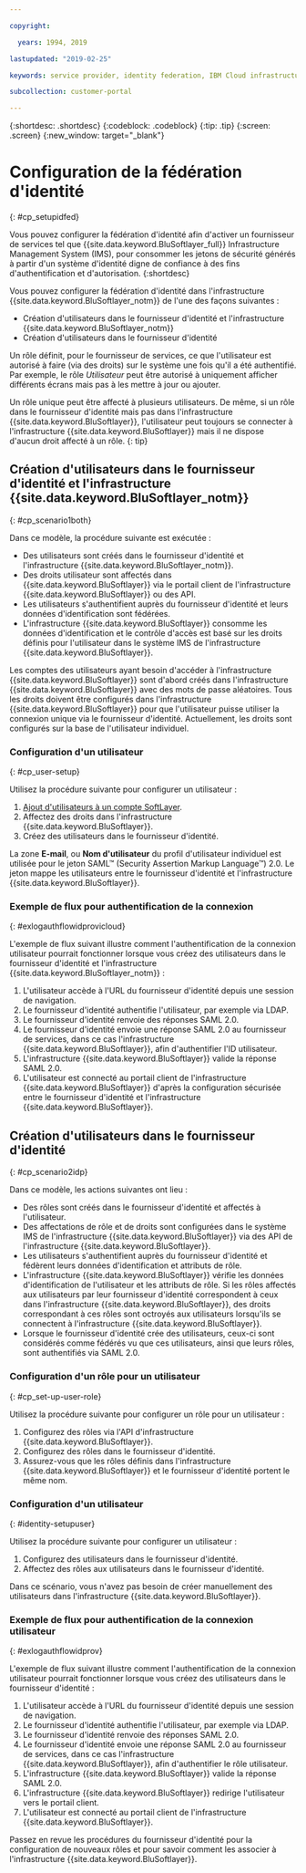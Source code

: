```yaml
---

copyright:

  years: 1994, 2019

lastupdated: "2019-02-25"

keywords: service provider, identity federation, IBM Cloud infrastructure SSO

subcollection: customer-portal 

---
```


{:shortdesc: .shortdesc}
{:codeblock: .codeblock}
{:tip: .tip}
{:screen: .screen}
{:new_window: target="_blank"}

# Configuration de la fédération d'identité
{: #cp_setupidfed}

Vous pouvez configurer la fédération d'identité afin d'activer un fournisseur de services tel que {{site.data.keyword.BluSoftlayer_full}} Infrastructure Management System (IMS), pour consommer les jetons de sécurité générés à partir d'un système d'identité digne de confiance à des fins d'authentification et d'autorisation.
{:shortdesc}

Vous pouvez configurer la fédération d'identité dans l'infrastructure {{site.data.keyword.BluSoftlayer_notm}} de l'une des façons suivantes :
* Création d'utilisateurs dans le fournisseur d'identité et l'infrastructure {{site.data.keyword.BluSoftlayer_notm}}
* Création d'utilisateurs dans le fournisseur d'identité

Un rôle définit, pour le fournisseur de services, ce que l'utilisateur est autorisé à faire (via des droits) sur le système une fois qu'il a été authentifié. Par exemple, le rôle *Utilisateur* peut être autorisé à uniquement afficher différents écrans mais pas à les mettre à jour ou ajouter.

Un rôle unique peut être affecté à plusieurs utilisateurs. De même, si un rôle dans le fournisseur d'identité mais pas dans l'infrastructure {{site.data.keyword.BluSoftlayer}}, l'utilisateur peut toujours se connecter à l'infrastructure {{site.data.keyword.BluSoftlayer}} mais il ne dispose d'aucun droit affecté à un rôle.
{: tip}


## Création d'utilisateurs dans le fournisseur d'identité et l'infrastructure {{site.data.keyword.BluSoftlayer_notm}}
{: #cp_scenario1both}

Dans ce modèle, la procédure suivante est exécutée :
* Des utilisateurs sont créés dans le fournisseur d'identité et l'infrastructure {{site.data.keyword.BluSoftlayer_notm}}.
* Des droits utilisateur sont affectés dans {{site.data.keyword.BluSoftlayer}} via le portail client de l'infrastructure {{site.data.keyword.BluSoftlayer}} ou des API.
* Les utilisateurs s'authentifient auprès du fournisseur d'identité et leurs données d'identification sont fédérées.
* L'infrastructure {{site.data.keyword.BluSoftlayer}} consomme les données d'identification et le contrôle d'accès est basé sur les droits définis pour l'utilisateur dans le système IMS de l'infrastructure {{site.data.keyword.BluSoftlayer}}.

Les comptes des utilisateurs ayant besoin d'accéder à l'infrastructure {{site.data.keyword.BluSoftlayer}} sont d'abord créés dans l'infrastructure {{site.data.keyword.BluSoftlayer}} avec des mots de passe aléatoires. Tous les droits doivent être configurés dans l'infrastructure {{site.data.keyword.BluSoftlayer}} pour que l'utilisateur puisse utiliser la connexion unique via le fournisseur d'identité. Actuellement, les droits sont configurés sur la base de l'utilisateur individuel.

### Configuration d'un utilisateur
{: #cp_user-setup}

Utilisez la procédure suivante pour configurer un utilisateur :

1. [Ajout d'utilisateurs à un compte SoftLayer](/docs/customer-portal?topic=customer-portal-customerportal_addusertocpacct#customerportal_addusertocpacct).
2. Affectez des droits dans l'infrastructure {{site.data.keyword.BluSoftlayer}}.
3. Créez des utilisateurs dans le fournisseur d'identité.

La zone **E-mail**, ou **Nom d'utilisateur** du profil d'utilisateur individuel est utilisée pour le jeton SAML&trade; (Security Assertion Markup Language&trade;) 2.0. Le jeton mappe les utilisateurs entre le fournisseur d'identité et l'infrastructure {{site.data.keyword.BluSoftlayer}}.

### Exemple de flux pour authentification de la connexion
{: #exlogauthflowidprovicloud}

L'exemple de flux suivant illustre comment l'authentification de la connexion utilisateur pourrait fonctionner lorsque vous créez des utilisateurs dans le fournisseur d'identité et l'infrastructure {{site.data.keyword.BluSoftlayer_notm}} :
1. L'utilisateur accède à l'URL du fournisseur d'identité depuis une session de navigation.
2. Le fournisseur d'identité authentifie l'utilisateur, par exemple via LDAP.
3. Le fournisseur d'identité renvoie des réponses SAML 2.0.
4. Le fournisseur d'identité envoie une réponse SAML 2.0 au fournisseur de services, dans ce cas l'infrastructure {{site.data.keyword.BluSoftlayer}}, afin d'authentifier l'ID utilisateur.
5. L'infrastructure {{site.data.keyword.BluSoftlayer}} valide la réponse SAML 2.0.
6. L'utilisateur est connecté au portail client de l'infrastructure {{site.data.keyword.BluSoftlayer}} d'après la configuration sécurisée entre le fournisseur d'identité et l'infrastructure {{site.data.keyword.BluSoftlayer}}.


## Création d'utilisateurs dans le fournisseur d'identité
{: #cp_scenario2idp}

Dans ce modèle, les actions suivantes ont lieu :
* Des rôles sont créés dans le fournisseur d'identité et affectés à l'utilisateur.
* Des affectations de rôle et de droits sont configurées dans le système IMS de l'infrastructure {{site.data.keyword.BluSoftlayer}} via des API de l'infrastructure {{site.data.keyword.BluSoftlayer}}.
* Les utilisateurs s'authentifient auprès du fournisseur d'identité et fédèrent leurs données d'identification et attributs de rôle.
* L'infrastructure {{site.data.keyword.BluSoftlayer}} vérifie les données d'identification de l'utilisateur et les attributs de rôle. Si les rôles affectés aux utilisateurs par leur fournisseur d'identité correspondent à ceux dans l'infrastructure {{site.data.keyword.BluSoftlayer}}, des droits correspondant à ces rôles sont octroyés aux utilisateurs lorsqu'ils se connectent à l'infrastructure {{site.data.keyword.BluSoftlayer}}.
* Lorsque le fournisseur d'identité crée des utilisateurs, ceux-ci sont considérés comme fédérés vu que ces utilisateurs, ainsi que leurs rôles, sont authentifiés via SAML 2.0.

### Configuration d'un rôle pour un utilisateur
{: #cp_set-up-user-role}

Utilisez la procédure suivante pour configurer un rôle pour un utilisateur :

1. Configurez des rôles via l'API d'infrastructure {{site.data.keyword.BluSoftlayer}}.
2. Configurez des rôles dans le fournisseur d'identité.
3. Assurez-vous que les rôles définis dans l'infrastructure {{site.data.keyword.BluSoftlayer}} et le fournisseur d'identité portent le même nom.

### Configuration d'un utilisateur
{: #identity-setupuser}

Utilisez la procédure suivante pour configurer un utilisateur :

1. Configurez des utilisateurs dans le fournisseur d'identité.
2. Affectez des rôles aux utilisateurs dans le fournisseur d'identité.

Dans ce scénario, vous n'avez pas besoin de créer manuellement des utilisateurs dans l'infrastructure {{site.data.keyword.BluSoftlayer}}.

### Exemple de flux pour authentification de la connexion utilisateur
{: #exlogauthflowidprov}

L'exemple de flux suivant illustre comment l'authentification de la connexion utilisateur pourrait fonctionner lorsque vous créez des utilisateurs dans le fournisseur d'identité :
1. L'utilisateur accède à l'URL du fournisseur d'identité depuis une session de navigation.
2. Le fournisseur d'identité authentifie l'utilisateur, par exemple via LDAP.
3. Le fournisseur d'identité renvoie des réponses SAML 2.0.
4. Le fournisseur d'identité envoie une réponse SAML 2.0 au fournisseur de services, dans ce cas l'infrastructure {{site.data.keyword.BluSoftlayer}}, afin d'authentifier le rôle utilisateur.
5. L'infrastructure {{site.data.keyword.BluSoftlayer}} valide la réponse SAML 2.0.
6. L'infrastructure {{site.data.keyword.BluSoftlayer}} redirige l'utilisateur vers le portail client.
7. L'utilisateur est connecté au portail client de l'infrastructure {{site.data.keyword.BluSoftlayer}}.

Passez en revue les procédures du fournisseur d'identité pour la configuration de nouveaux rôles et pour savoir comment les associer à l'infrastructure {{site.data.keyword.BluSoftlayer}}.
